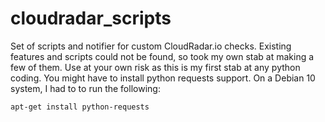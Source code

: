 # cloudradar_scripts
Set of scripts and notifier for custom CloudRadar.io checks. Existing features and scripts could not be found, so took my own stab at making a few of them. Use at your own risk as this is my first stab at any python coding. You might have to install python requests support. On a Debian 10 system, I had to to run the following:

```bash
apt-get install python-requests
```

